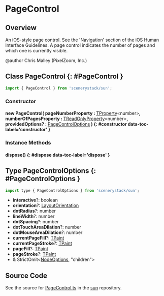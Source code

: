 # PageControl

## Overview

An iOS-style page control. See the 'Navigation' section of the iOS Human Interface Guidelines.
A page control indicates the number of pages and which one is currently visible.

@author Chris Malley (PixelZoom, Inc.)

## Class PageControl {: #PageControl }


```js
import { PageControl } from 'scenerystack/sun';
```
### Constructor

#### new PageControl( pageNumberProperty : <span style="font-weight: 400;">[TProperty](../axon/TProperty.md)&lt;<span style="color: hsla(calc(var(--md-hue) + 180deg),80%,40%,1);">number</span>&gt;</span>, numberOfPagesProperty : <span style="font-weight: 400;">[TReadOnlyProperty](../axon/TReadOnlyProperty.md)&lt;<span style="color: hsla(calc(var(--md-hue) + 180deg),80%,40%,1);">number</span>&gt;</span>, providedOptions? : <span style="font-weight: 400;">[PageControlOptions](../sun/PageControl.md#PageControlOptions)</span> ) {: #constructor data-toc-label='constructor' }

### Instance Methods

#### dispose() {: #dispose data-toc-label='dispose' }



## Type PageControlOptions {: #PageControlOptions }


```js
import type { PageControlOptions } from 'scenerystack/sun';
```


- **interactive**?: <span style="color: hsla(calc(var(--md-hue) + 180deg),80%,40%,1);">boolean</span>
- **orientation**?: [LayoutOrientation](../scenery/LayoutOrientation.md)
- **dotRadius**?: <span style="color: hsla(calc(var(--md-hue) + 180deg),80%,40%,1);">number</span>
- **lineWidth**?: <span style="color: hsla(calc(var(--md-hue) + 180deg),80%,40%,1);">number</span>
- **dotSpacing**?: <span style="color: hsla(calc(var(--md-hue) + 180deg),80%,40%,1);">number</span>
- **dotTouchAreaDilation**?: <span style="color: hsla(calc(var(--md-hue) + 180deg),80%,40%,1);">number</span>
- **dotMouseAreaDilation**?: <span style="color: hsla(calc(var(--md-hue) + 180deg),80%,40%,1);">number</span>
- **currentPageFill**?: [TPaint](../scenery/TPaint.md)
- **currentPageStroke**?: [TPaint](../scenery/TPaint.md)
- **pageFill**?: [TPaint](../scenery/TPaint.md)
- **pageStroke**?: [TPaint](../scenery/TPaint.md)
- &amp; StrictOmit&lt;[NodeOptions](../scenery/Node.md#NodeOptions), "children"&gt;




## Source Code

See the source for [PageControl.ts](https://github.com/phetsims/sun/blob/main/js/PageControl.ts) in the [sun](https://github.com/phetsims/sun) repository.
